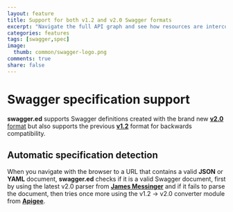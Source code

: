 ```yaml
---
layout: feature
title: Support for both v1.2 and v2.0 Swagger formats
excerpt: "Navigate the full API graph and see how resources are interconnected."
categories: features
tags: [swagger,spec]
image:
  thumb: common/swagger-logo.png
comments: true
share: false
---
```


# Swagger specification support

**swagger.ed** supports Swagger definitions created with the brand new [**v2.0** format](https://github.com/swagger-api/swagger-spec/blob/master/versions/2.0.md "Swagger v2.0")  but also supports the previous [**v1.2**](https://github.com/swagger-api/swagger-spec/blob/master/versions/1.2.md "Swagger v2.0") format for backwards compatibility.  

## Automatic specification detection

When you navigate with the browser to a URL that contains a valid **JSON** or **YAML** document,  **swagger.ed** checks if it is a valid
Swagger document, first by using the latest v2.0 parser from [**James Messinger**](https://github.com/BigstickCarpet/swagger-parser/blob/master/tests/index.html "Swagger v2.0 parser") and if it fails to parse the document, then tries once more using the v1.2 -> v2.0 converter module from [**Apigee**](https://github.com/apigee-127/swagger-converter "Swagger v1.2 -> v2.0 converter").